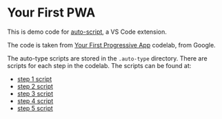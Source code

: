 # Your First PWA

This is demo code for [auto-script](https://github.com/eee-c/auto-type), a VS Code extension.

The code is taken from [Your First Progressive App](https://developers.google.com/web/fundamentals/codelabs/your-first-pwapp/) codelab, from Google.

The auto-type scripts are stored in the `.auto-type` directory. There are scripts for each step in the codelab. The scripts can be found at:

* [step 1 script](https://github.com/eee-c/your-first-pwa/tree/step1/.auto-type)
* [step 2 script](https://github.com/eee-c/your-first-pwa/tree/step2/.auto-type)
* [step 3 script](https://github.com/eee-c/your-first-pwa/tree/step3/.auto-type)
* [step 4 script](https://github.com/eee-c/your-first-pwa/tree/step4/.auto-type)
* [step 5 script](https://github.com/eee-c/your-first-pwa/tree/step5/.auto-type)
